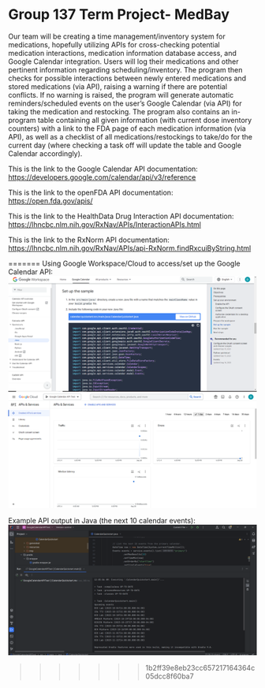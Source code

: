 # Group 137 Term Project- MedBay
Our team will be creating a time management/inventory system for medications, hopefully utilizing APIs for cross-checking potential medication interactions, medication information database access, and Google Calendar integration. Users will log their medications and other pertinent information regarding scheduling/inventory. The program then checks for possible interactions between newly entered medications and stored medications (via API), raising a warning if there are potential conflicts. If no warning is raised, the program will generate automatic reminders/scheduled events on the user’s Google Calendar (via API) for taking the medication and restocking. The program also contains an in-program table containing all given information (with current dose inventory counters) with a link to the FDA page of each medication information (via API), as well as a checklist of all medications/restockings to take/do for the current day (where checking a task off will update the table and Google Calendar accordingly).


This is the link to the Google Calendar API documentation: https://developers.google.com/calendar/api/v3/reference

This is the link to the openFDA API documentation: https://open.fda.gov/apis/

This is the link to the HealthData Drug Interaction API documentation: https://lhncbc.nlm.nih.gov/RxNav/APIs/InteractionAPIs.html

This is the link to the RxNorm API documentation: https://lhncbc.nlm.nih.gov/RxNav/APIs/api-RxNorm.findRxcuiByString.html

=======
Using Google Workspace/Cloud to access/set up the Google Calendar API:
![](google_workspace_API_instructions.png)
![](google_cloud_API_screenshot.png)

Example API output in Java (the next 10 calendar events):
![](google_calendar_API_java_output.png)
>>>>>>> 1b2ff39e8eb23cc657217164364c05dcc8f60ba7
